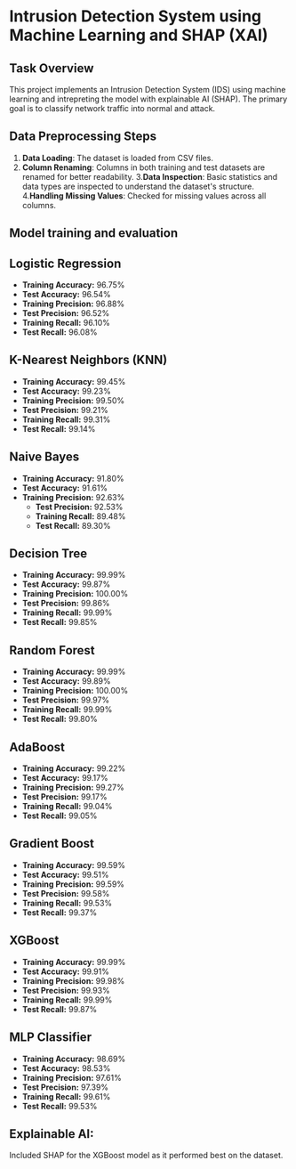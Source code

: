 # Intrusion Detection System using Machine Learning and SHAP (XAI)

## Task Overview
This project implements an Intrusion Detection System (IDS) using machine learning and intrepreting the model with explainable AI (SHAP). The primary goal is to classify network traffic into normal and attack.

## Data Preprocessing Steps
1. **Data Loading**: The dataset is loaded from CSV files.
2. **Column Renaming**: Columns in both training and test datasets are renamed for better readability.
3.**Data Inspection**: Basic statistics and data types are inspected to understand the dataset's structure.
4.**Handling Missing Values**: Checked for missing values across all columns.
## Model training and evaluation
## Logistic Regression
  - **Training Accuracy:** 96.75%  
  - **Test Accuracy:** 96.54%  
  - **Training Precision:** 96.88%  
  - **Test Precision:** 96.52%  
  - **Training Recall:** 96.10%  
  - **Test Recall:** 96.08%  

## K-Nearest Neighbors (KNN)
  - **Training Accuracy:** 99.45%  
  - **Test Accuracy:** 99.23%  
  - **Training Precision:** 99.50%  
  - **Test Precision:** 99.21%  
  - **Training Recall:** 99.31%  
  - **Test Recall:** 99.14%  

## Naive Bayes
  - **Training Accuracy:** 91.80%  
  - **Test Accuracy:** 91.61%  
- **Training Precision:** 92.63%  
  - **Test Precision:** 92.53%  
  - **Training Recall:** 89.48%  
  - **Test Recall:** 89.30%  

## Decision Tree
  - **Training Accuracy:** 99.99%  
  - **Test Accuracy:** 99.87%  
  - **Training Precision:** 100.00%  
  - **Test Precision:** 99.86%  
  - **Training Recall:** 99.99%  
  - **Test Recall:** 99.85%  

## Random Forest
  - **Training Accuracy:** 99.99%  
  - **Test Accuracy:** 99.89%  
  - **Training Precision:** 100.00%  
  - **Test Precision:** 99.97%  
  - **Training Recall:** 99.99%  
  - **Test Recall:** 99.80%  

## AdaBoost
  - **Training Accuracy:** 99.22%  
  - **Test Accuracy:** 99.17%  
  - **Training Precision:** 99.27%  
  - **Test Precision:** 99.17%  
  - **Training Recall:** 99.04%  
  - **Test Recall:** 99.05%  

## Gradient Boost
  - **Training Accuracy:** 99.59%  
  - **Test Accuracy:** 99.51%  
  - **Training Precision:** 99.59%  
  - **Test Precision:** 99.58%  
  - **Training Recall:** 99.53%  
  - **Test Recall:** 99.37%  

## XGBoost
  - **Training Accuracy:** 99.99%  
  - **Test Accuracy:** 99.91%  
  - **Training Precision:** 99.98%  
  - **Test Precision:** 99.93%  
  - **Training Recall:** 99.99%  
  - **Test Recall:** 99.87%  

## MLP Classifier
  - **Training Accuracy:** 98.69%  
  - **Test Accuracy:** 98.53%  
  - **Training Precision:** 97.61%  
  - **Test Precision:** 97.39%  
  - **Training Recall:** 99.61%  
  - **Test Recall:** 99.53%  
## Explainable AI:
Included SHAP for the XGBoost model as it performed best on the dataset.
